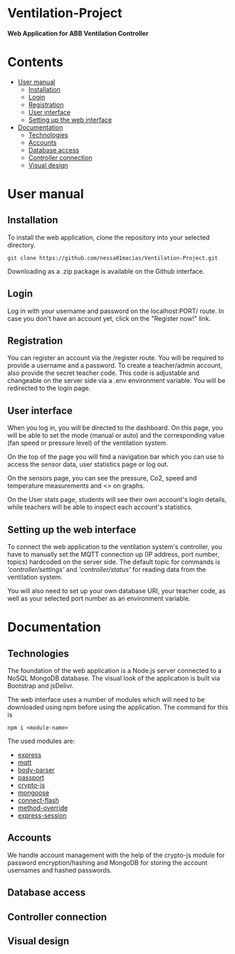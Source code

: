 # Ventilation-Project
#### Web Application for ABB Ventilation Controller

# Contents
- [User manual](#user-manual)
  * [Installation](#installation)
  * [Login](#login)
  * [Registration](#registration)
  * [User interface](#user-interface)
  * [Setting up the web interface](#setting-up-the-web-interface)
- [Documentation](#documentation)
  * [Technologies](#technologies)
  * [Accounts](#accounts)
  * [Database access](#database-access)
  * [Controller connection](#controller-connection)
  * [Visual design](#visual-design)
# User manual

## Installation
To install the web application, clone the repository into your selected directory.
```
git clone https://github.com/nessa01macias/Ventilation-Project.git
```
Downloading as a .zip package is available on the Github interface.
## Login
Log in with your username and password on the localhost:PORT/ route. In case you don't have an account yet, click on the "Register now!" link.
## Registration
You can register an account via the /register route. You will be required to provide a username and a password. To create a teacher/admin account, also provide the secret teacher code. This code is adjustable and changeable on the server side via a .env environment variable. You will be redirected to the login page.
## User interface
When you log in, you will be directed to the dashboard. On this page, you will be able to set the mode (manual or auto) and the corresponding value (fan speed or pressure level) of the ventilation system.

On the top of the page you will find a navigation bar which you can use to access the sensor data, user statistics page or log out.

On the sensors page, you can see the pressure, Co2, speed and temperature measurements and <> on graphs.

On the User stats page, students will see their own account's login details, while teachers will be able to inspect each account's statistics.
## Setting up the web interface
To connect the web application to the ventilation system's controller, you have to manually set the MQTT connection up (IP address, port number, topics) hardcoded on the server side. The default topic for commands is <em>'controller/settings'</em> and <em>'controller/status'</em> for reading data from the ventilation system.

You will also need to set up your own database URI, your teacher code, as well as your selected port number as an environment variable.
# Documentation

## Technologies
The foundation of the web application is a Node.js server connected to a NoSQL MongoDB database. The visual look of the application is built via Bootstrap and jsDelivr.

The web interface uses a number of modules which will need to be downloaded using npm before using the application. The command for this is

```
npm i <module-name>
```

The used modules are:

- [express](https://www.npmjs.com/package/express)
- [mqtt](https://www.npmjs.com/package/mqtt)
- [body-parser](https://www.npmjs.com/package/body-parser)
- [passport](https://www.npmjs.com/package/passport)
- [crypto-js](https://www.npmjs.com/package/crypto-js)
- [mongoose](https://www.npmjs.com/package/mongoose)
- [connect-flash](https://www.npmjs.com/package/connect-flash)
- [method-override](https://www.npmjs.com/package/method-override)
- [express-session](https://www.npmjs.com/package/express-session)
## Accounts
We handle account management with the help of the crypto-js module for password encryption/hashing and MongoDB for storing the account usernames and hashed passwords.
## Database access

## Controller connection

## Visual design

